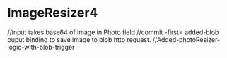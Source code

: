 # ImageResizer4
//input takes base64 of image in Photo field
//commit -first= added-blob ouput binding to save image to blob http request. 
//Added-photoResizer-logic-with-blob-trigger